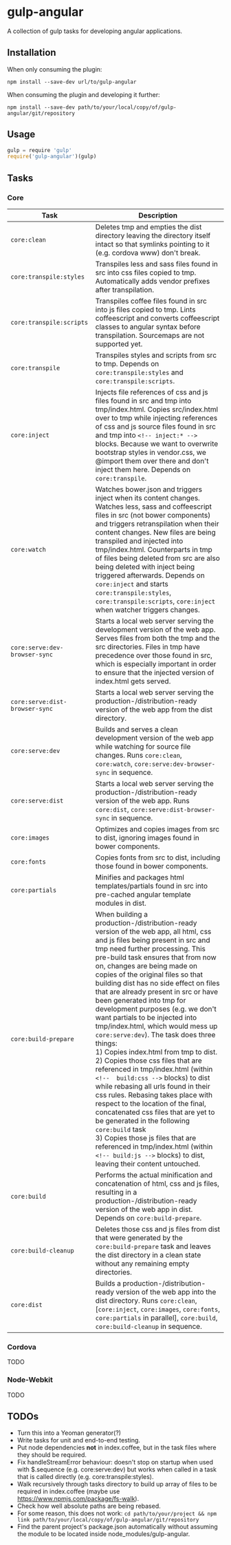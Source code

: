 # gulp-angular

A collection of gulp tasks for developing angular applications.

## Installation

When only consuming the plugin:

`npm install --save-dev url/to/gulp-angular`

When consuming the plugin and developing it further:

`npm install --save-dev path/to/your/local/copy/of/gulp-angular/git/repository`

## Usage

```javascript
gulp = require 'gulp'
require('gulp-angular')(gulp)
```

## Tasks

### Core

Task | Description
---- | -----------
`core:clean` | Deletes tmp and empties the dist directory leaving the directory itself intact so that symlinks pointing to it (e.g. cordova www) don't break.
`core:transpile:styles` | Transpiles less and sass files found in src into css files copied to tmp. Automatically adds vendor prefixes after transpilation.
`core:transpile:scripts` | Transpiles coffee files found in src into js files copied to tmp. Lints coffeescript and converts coffeescript classes to angular syntax before transpilation. Sourcemaps are not supported yet.
`core:transpile` | Transpiles styles and scripts from src to tmp. Depends on `core:transpile:styles` and `core:transpile:scripts`.
`core:inject` | Injects file references of css and js files found in src and tmp into tmp/index.html. Copies src/index.html over to tmp while injecting references of css and js source files found in src and tmp into `<!-- inject:* -->` blocks. Because we want to overwrite bootstrap styles in vendor.css, we @import them over there and don't inject them here. Depends on `core:transpile`.
`core:watch` | Watches bower.json and triggers inject when its content changes. Watches less, sass and coffeescript files in src (not bower components) and triggers retranspilation when their content changes. New files are being transpiled and injected into tmp/index.html. Counterparts in tmp of files being deleted from src are also being deleted with inject being triggered afterwards. Depends on `core:inject` and starts `core:transpile:styles`, `core:transpile:scripts`, `core:inject` when watcher triggers changes.
`core:serve:dev-browser-sync` | Starts a local web server serving the development version of the web app. Serves files from both the tmp and the src directories. Files in tmp have precedence over those found in src, which is especially important in order to ensure that the injected version of index.html gets served.
`core:serve:dist-browser-sync` | Starts a local web server serving the production-/distribution-ready version of the web app from the dist directory.
`core:serve:dev` | Builds and serves a clean development version of the web app while watching for source file changes. Runs `core:clean`, `core:watch`, `core:serve:dev-browser-sync` in sequence.
`core:serve:dist` | Starts a local web server serving the production-/distribution-ready version of the web app. Runs `core:dist`, `core:serve:dist-browser-sync` in sequence.
`core:images` | Optimizes and copies images from src to dist, ignoring images found in bower components.
`core:fonts` | Copies fonts from src to dist, including those found in bower components.
`core:partials` | Minifies and packages html templates/partials found in src into pre-cached angular template modules in dist.
`core:build-prepare` | When building a production-/distribution-ready version of the web app, all html, css and js files being present in src and tmp need further processing. This pre-build task ensures that from now on, changes are being made on copies of the original files so that building dist has no side effect on files that are already present in src or have been generated into tmp for development purposes (e.g. we don't want partials to be injected into tmp/index.html, which would mess up `core:serve:dev`). The task does three things:<br />1) Copies index.html from tmp to dist.<br />2) Copies those css files that are referenced in tmp/index.html (within `<!--  build:css -->` blocks) to dist while rebasing all urls found in their css rules. Rebasing takes place with respect to the location of the final, concatenated css files that are yet to be generated in the following `core:build` task<br />3) Copies those js files that are referenced in tmp/index.html (within `<!-- build:js -->` blocks) to dist, leaving their content untouched.
`core:build` | Performs the actual minification and concatenation of html, css and js files, resulting in a production-/distribution-ready version of the web app in dist. Depends on `core:build-prepare`.
`core:build-cleanup` | Deletes those css and js files from dist that were generated by the `core:build-prepare` task and leaves the dist directory in a clean state without any remaining empty directories.
`core:dist` | Builds a production-/distribution-ready version of the web app into the dist directory. Runs `core:clean`, [`core:inject`, `core:images`, `core:fonts`, `core:partials` in parallel], `core:build`, `core:build-cleanup` in sequence.

### Cordova

TODO

### Node-Webkit

TODO

## TODOs

- Turn this into a Yeoman generator(?)
- Write tasks for unit and end-to-end testing.
- Put node dependencies **not** in index.coffee, but in the task files where they should be required.
- Fix handleStreamError behaviour: doesn't stop on startup when used with $.sequence (e.g. core:serve:dev) but works when called in a task that is called directly (e.g. core:transpile:styles).
- Walk recursively through tasks directory to build up array of files to be required in index.coffee (maybe use https://www.npmjs.com/package/fs-walk).
- Check how well absolute paths are being rebased.
- For some reason, this does not work: `cd path/to/your/project && npm link path/to/your/local/copy/of/gulp-angular/git/repository`
- Find the parent project's package.json automatically without assuming the module to be located inside node_modules/gulp-angular.

